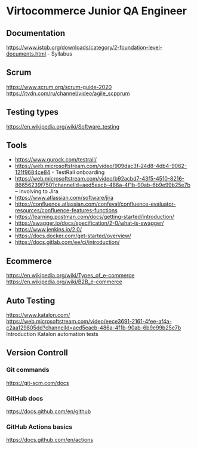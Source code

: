 # Virtocommerce Junior QA Engineer
## Documentation
https://www.istqb.org/downloads/category/2-foundation-level-documents.html - Syllabus
## Scrum
https://www.scrum.org/scrum-guide-2020
https://itvdn.com/ru/channel/video/agile_scpprum
## Testing types
https://en.wikipedia.org/wiki/Software_testing
## Tools
- https://www.gurock.com/testrail/
- https://web.microsoftstream.com/video/909dac3f-24d8-4db4-9062-121f9684ce84 - TestRail onboarding
- https://web.microsoftstream.com/video/b92acbd7-43f5-4510-8216-86656239f750?channelId=aed5eacb-486a-4f1b-90ab-6b9e99b25e7b – Involving to Jira
- https://www.atlassian.com/software/jira
- https://confluence.atlassian.com/confeval/confluence-evaluator-resources/confluence-features-functions
- https://learning.postman.com/docs/getting-started/introduction/
- https://swagger.io/docs/specification/2-0/what-is-swagger/
- https://www.jenkins.io/2.0/
- https://docs.docker.com/get-started/overview/
- https://docs.gitlab.com/ee/ci/introduction/
## Ecommerce
https://en.wikipedia.org/wiki/Types_of_e-commerce
https://en.wikipedia.org/wiki/B2B_e-commerce
## Auto Testing
https://www.katalon.com/
https://web.microsoftstream.com/video/eece3691-2161-4fee-af4a-c2aa129805dd?channelId=aed5eacb-486a-4f1b-90ab-6b9e99b25e7b Introduction Katalon automation tests
## Version Controll
### Git commands
https://git-scm.com/docs
### GitHub docs
https://docs.github.com/en/github
### GitHub Actions basics
https://docs.github.com/en/actions
